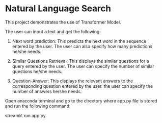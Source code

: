 # Natural Language Search

This project demonstrates the use of Transformer Model.

The user can input a text and get the following:

1) Next word prediction: This predicts the next word in the sequence entered by the user. The user can also specify how many predictions he/she needs.

2) Similar Questions Retrieval: This displays the similar questions for a query entered by the user. The user can specify the number of similar questions he/she needs.

3) Question-Answer: This displays the relevant answers to the corresponding question entered by the user. the user can specify the number of answers he/she needs.


Open anaconda terminal and go to the directory where app.py file is stored and run the following command:

streamlit run app.py
